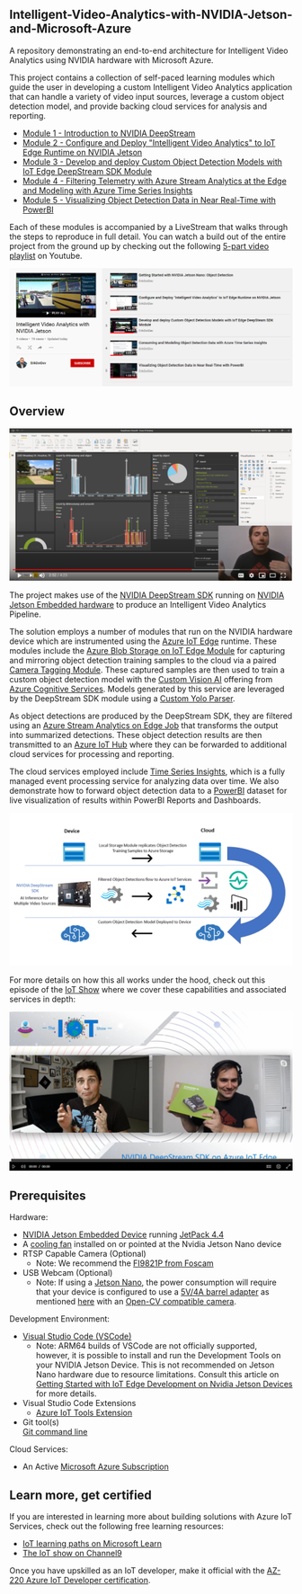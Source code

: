 ## Intelligent-Video-Analytics-with-NVIDIA-Jetson-and-Microsoft-Azure

A repository demonstrating an end-to-end architecture for Intelligent Video Analytics using NVIDIA hardware with Microsoft Azure.  

This project contains a collection of self-paced learning modules which guide the user in developing a custom Intelligent Video Analytics application that can handle a variety of video input sources, leverage a custom object detection model, and provide backing cloud services for analysis and reporting.  

* [Module 1 - Introduction to NVIDIA DeepStream](./docs/Module%201%20-%20Introduction%20to%20NVIDIA%20DeepStream.md)
* [Module 2 - Configure and Deploy "Intelligent Video Analytics" to IoT Edge Runtime on NVIDIA Jetson](./docs/Module%202%20-%20Configure%20and%20Deploy%20Intelligent%20Video%20Analytics%20to%20IoT%20Edge%20Runtime%20on%20NVIDIA%20Jetson.md)
* [Module 3 - Develop and deploy Custom Object Detection Models with IoT Edge DeepStream SDK Module](./docs/Module%203%20-%20Develop%20and%20deploy%20Custom%20Object%20Detection%20Models%20with%20IoT%20Edge%20DeepStream%20SDK%20Module.md)
* [Module 4 - Filtering Telemetry with Azure Stream Analytics at the Edge and Modeling with Azure Time Series Insights](./docs/Module%204%20-%20Filtering%20Telemetry%20with%20Azure%20Stream%20Analytics%20at%20the%20Edge%20and%20Modeling%20with%20Azure%20Time%20Series%20Insights.md)
* [Module 5 - Visualizing Object Detection Data in Near Real-Time with PowerBI](./docs/Module%205%20-%20Visualizing%20Object%20Detection%20Data%20in%20Near%20Real-Time%20with%20PowerBI.md)

Each of these modules is accompanied by a LiveStream that walks through the steps to reproduce in full detail.  You can watch a build out of the entire project from the ground up by checking out the following [5-part video playlist](https://www.youtube.com/playlist?list=PLzgEG9tLG-1QLc-DPPABoW1YWFMPNQl4t) on Youtube.

[![5 part video playlist](./assets/Playlist.PNG)](https://www.youtube.com/playlist?list=PLzgEG9tLG-1QLc-DPPABoW1YWFMPNQl4t)

## Overview

[![5 minute teaser](./assets/5minTeaser.PNG)](https://www.youtube.com/watch?v=-DWrxUITSbc)


The project makes use of the [NVIDIA DeepStream SDK](https://azuremarketplace.microsoft.com/en-us/marketplace/apps/nvidia.deepstream-iot?tab=Overview&WT.mc_id=julyot-iva-pdecarlo) running on [NVIDIA Jetson Embedded hardware](https://www.nvidia.com/en-us/autonomous-machines/jetson-store/) to produce an Intelligent Video Analytics Pipeline. 

The solution employs a number of modules that run on the NVIDIA hardware device which are instrumented using the [Azure IoT Edge](https://azure.microsoft.com/en-us/services/iot-edge/?WT.mc_id=julyot-iva-pdecarlo) runtime.  These modules include the [Azure Blob Storage on IoT Edge Module](https://docs.microsoft.com/en-us/azure/iot-edge/how-to-deploy-blob?WT.mc_id=julyot-iva-pdecarlo) for capturing and mirroring object detection training samples to the cloud via a paired [Camera Tagging Module](https://dev.to/azure/introduction-to-the-azure-iot-edge-camera-tagging-module-di8).  These captured samples are then used to train a custom object detection model with the [Custom Vision AI](https://www.customvision.ai/?WT.mc_id=julyot-iva-pdecarlo) offering from [Azure Cognitive Services](https://docs.microsoft.com/en-us/azure/cognitive-services/?WT.mc_id=julyot-iva-pdecarlo). Models generated by this service are leveraged by the DeepStream SDK module using a [Custom Yolo Parser](https://github.com/toolboc/Intelligent-Video-Analytics-with-NVIDIA-Jetson-and-Microsoft-Azure/tree/master/services/DEEPSTREAM/YoloParser/CustomVision_DeepStream5.0_JetPack4.4).  

As object detections are produced by the DeepStream SDK, they are filtered using an [Azure Stream Analytics on Edge Job](https://docs.microsoft.com/en-us/azure/stream-analytics/stream-analytics-edge?WT.mc_id=julyot-iva-pdecarlo) that transforms the output into summarized detections.  These object detection results are then transmitted to an [Azure IoT Hub](https://docs.microsoft.com/en-us/azure/iot-hub/?WT.mc_id=julyot-iva-pdecarlo) where they can be forwarded to additional cloud services for processing and reporting.  

The cloud services employed include [Time Series Insights](https://docs.microsoft.com/en-us/azure/time-series-insights/?WT.mc_id=julyot-iva-pdecarlo), which is a fully managed event processing service for analyzing data over time.  We also demonstrate how to forward object detection data to a [PowerBI](https://docs.microsoft.com/en-us/power-bi/?WT.mc_id=julyot-iva-pdecarlo) dataset for live visualization of results within PowerBI Reports and Dashboards.

![](./assets/IoTHubArchitecture.PNG)

For more details on how this all works under the hood, check out this episode of the [IoT Show](https://channel9.msdn.com/Shows/Internet-of-Things-Show) where we cover these capabilities and associated services in depth:

[![IoT Show Episode](./assets/IoTShow.PNG)](
https://www.youtube.com/watch?v=EiB1j0FZjgU)

## Prerequisites

Hardware:
* [NVIDIA Jetson Embedded Device](https://www.nvidia.com/en-us/autonomous-machines/jetson-store/) running [JetPack 4.4](https://developer.nvidia.com/embedded/jetpack)
* A [cooling fan](https://amzn.to/2ZI2ki9) installed on or pointed at the Nvidia Jetson Nano device 
* RTSP Capable Camera (Optional)
  - Note: We recommend the [FI9821P from Foscam](https://amzn.to/2XzBRFC) 
* USB Webcam (Optional) 
  - Note: If using a [Jetson Nano](https://amzn.to/2WFE5zF), the power consumption will require that your device is configured to use a [5V/4A barrel adapter](https://amzn.to/32DFsTq) as mentioned [here](https://www.jetsonhacks.com/2019/04/10/jetson-nano-use-more-power/) with an [Open-CV compatible camera](https://web.archive.org/web/20120815172655/http://opencv.willowgarage.com/wiki/Welcome/OS/).

Development Environment:
- [Visual Studio Code (VSCode)](https://code.visualstudio.com/Download?WT.mc_id=github-IntelligentEdgeHOL-pdecarlo)
    - Note: ARM64 builds of VSCode are not officially supported, however, it is possible to install and run the Development Tools on your NVIDIA Jetson Device.  This is not recommended on Jetson Nano hardware due to resource limitations. Consult this article on [Getting Started with IoT Edge Development on Nvidia Jetson Devices](https://dev.to/azure/getting-started-with-iot-edge-development-on-nvidia-jetson-devices-2dfl) for more details.
- Visual Studio Code Extensions
  - [Azure IoT Tools Extension](https://marketplace.visualstudio.com/items?itemName=vsciot-vscode.azure-iot-tools)
- Git tool(s)  
  [Git command line](https://git-scm.com/) 

Cloud Services:
- An Active [Microsoft Azure Subscription](https://azure.microsoft.com/en-us/get-started?WT.mc_id=julyot-iva-pdecarlo)

## Learn more, get certified

If you are interested in learning more about building solutions with Azure IoT Services, check out the following free learning resources:

* [IoT learning paths on Microsoft Learn](https://docs.microsoft.com/learn/browse/?term=IOT&WT.mc_id=julyot-iva-pdecarlo)
* [The IoT show on Channel9](https://channel9.msdn.com/Shows/Internet-of-Things-Show/?WT.mc_id=julyot-iva-pdecarlo)

Once you have upskilled as an IoT developer, make it official with the [AZ-220 Azure IoT Developer certification](https://docs.microsoft.com/learn/certifications/azure-iot-developer-specialty?WT.mc_id=julyot-iva-pdecarlo).
